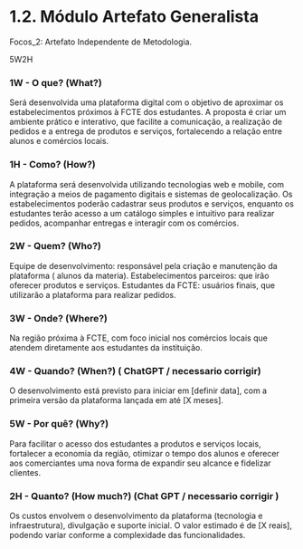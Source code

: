 # 1.2. Módulo Artefato Generalista

Focos_2: Artefato Independente de Metodologia.

5W2H
### 1W - O que? (What?)
Será desenvolvida uma plataforma digital com o objetivo de aproximar os estabelecimentos próximos à FCTE dos estudantes. A proposta é criar um ambiente prático e interativo, que facilite a comunicação, a realização de pedidos e a entrega de produtos e serviços, fortalecendo a relação entre alunos e comércios locais.

### 1H - Como? (How?)
A plataforma será desenvolvida utilizando tecnologias web e mobile, com integração a meios de pagamento digitais e sistemas de geolocalização. Os estabelecimentos poderão cadastrar seus produtos e serviços, enquanto os estudantes terão acesso a um catálogo simples e intuitivo para realizar pedidos, acompanhar entregas e interagir com os comércios.

### 2W - Quem? (Who?)
Equipe de desenvolvimento: responsável pela criação e manutenção da plataforma ( alunos da materia).
Estabelecimentos parceiros: que irão oferecer produtos e serviços.
Estudantes da FCTE: usuários finais, que utilizarão a plataforma para realizar pedidos.

### 3W - Onde? (Where?)
Na região próxima à FCTE, com foco inicial nos comércios locais que atendem diretamente aos estudantes da instituição.

### 4W - Quando? (When?) ( ChatGPT / necessario corrigir)
O desenvolvimento está previsto para iniciar em [definir data], com a primeira versão da plataforma lançada em até [X meses].

### 5W - Por quê? (Why?)
Para facilitar o acesso dos estudantes a produtos e serviços locais, fortalecer a economia da região, otimizar o tempo dos alunos e oferecer aos comerciantes uma nova forma de expandir seu alcance e fidelizar clientes.

### 2H - Quanto? (How much?) (Chat GPT / necessario corrigir )
Os custos envolvem o desenvolvimento da plataforma (tecnologia e infraestrutura), divulgação e suporte inicial. O valor estimado é de [X reais], podendo variar conforme a complexidade das funcionalidades.



